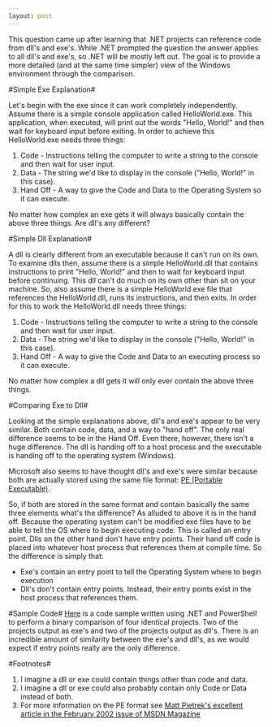 ```yaml
---
layout: post
---
```

This question came up after learning that .NET projects can reference code from dll's and exe's. While .NET prompted the question the answer applies to all dll's and exe's, so .NET will be mostly left out. The goal is to provide a more detailed (and at the same time simpler) view of the Windows environment through the comparison.

#Simple Exe Explanation#

Let's begin with the exe since it can work completely independently. Assume there is a simple console application called HelloWorld.exe. This application, when executed, will print out the words "Hello, World!" and then wait for keyboard input before exiting. In order to achieve this HelloWorld.exe needs three things:

1. Code - Instructions telling the computer to write a string to the console and then wait for user input.
2. Data - The string we'd like to display in the console ("Hello, World!" in this case).
3. Hand Off - A way to give the Code and Data to the Operating System so it can execute.

No matter how complex an exe gets it will always basically contain the above three things. Are dll's any different?

#Simple Dll Explanation#

A dll is clearly different from an executable because it can't run on its own. To examine dlls then, assume there is a simple HelloWorld.dll that contains instructions to print "Hello, World!" and then to wait for keyboard input before continuing. This dll can't do much on its own other than sit on your machine. So, also assume there is a simple HelloWorld.exe file that references the HelloWorld.dll, runs its instructions, and then exits. In order for this to work the HelloWorld.dll needs three things:

1. Code - Instructions telling the computer to write a string to the console and then wait for user input.
2. Data - The string we'd like to display in the console ("Hello, World!" in this case).
3. Hand Off - A way to give the Code and Data to an executing process so it can execute.

No matter how complex a dll gets it will only ever contain the above three things.

#Comparing Exe to Dll#

Looking at the simple explanations above, dll's and exe's appear to be very similar. Both contain code, data, and a way to "hand off". The only real difference seems to be in the Hand Off. Even there, however, there isn't a huge difference. The dll is handing off to a host process and the executable is handing off to the operating system (Windows).

Microsoft also seems to have thought dll's and exe's were similar because both are actually stored using the same file format: [PE (Portable Executable)][1].

So, if both are stored in the same format and contain basically the same three elements what's the difference? As alluded to above it is in the hand off. Because the operating system can't be modified exe files have to be able to tell the OS where to begin executing code. This is called an entry point. Dlls on the other hand don't have entry points. Their hand off code is placed into whatever host process that references them at compile time. So the difference is simply that:

* Exe's contain an entry point to tell the Operating System where to begin execution
* Dll's don't contain entry points. Instead, their entry points exist in the host process that references them.

#Sample Code#
[Here][2] is a code sample written using .NET and PowerShell to perform a binary comparison of four identical projects. Two of the projects output as exe's and two of the projects output as dll's. There is an incredible amount of similarity between the exe's and dll's, as we would expect if entry points really are the only difference.

#Footnotes#

1. I imagine a dll or exe could contain things other than code and data.
2. I imagine a dll or exe could also probably contain only Code or Data instead of both.
3. For more information on the PE format see [Matt Pietrek's excellent article in the February 2002 issue of MSDN Magazine][3]

[1]: http://en.wikipedia.org/wiki/Portable_Executable
[2]: https://github.com/mrucker/.NET-Studies/tree/master/CompareDotNetExeAndDll 
[3]: http://msdn.microsoft.com/en-us/magazine/cc301805.aspx
